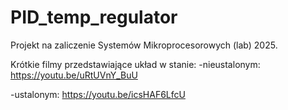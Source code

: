 # PID_temp_regulator
Projekt na zaliczenie Systemów Mikroprocesorowych (lab) 2025. 

Krótkie filmy przedstawiające układ w stanie:
-nieustalonym:
https://youtu.be/uRtUVnY_BuU

-ustalonym: 
https://youtu.be/icsHAF6LfcU
